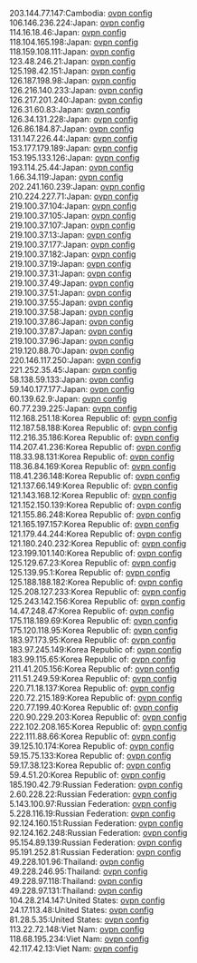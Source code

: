 203.144.77.147:Cambodia: [ovpn config](vpn/203_144_77_147.ovpn)  
106.146.236.224:Japan: [ovpn config](vpn/106_146_236_224.ovpn)  
114.16.18.46:Japan: [ovpn config](vpn/114_16_18_46.ovpn)  
118.104.165.198:Japan: [ovpn config](vpn/118_104_165_198.ovpn)  
118.159.108.111:Japan: [ovpn config](vpn/118_159_108_111.ovpn)  
123.48.246.21:Japan: [ovpn config](vpn/123_48_246_21.ovpn)  
125.198.42.151:Japan: [ovpn config](vpn/125_198_42_151.ovpn)  
126.187.198.98:Japan: [ovpn config](vpn/126_187_198_98.ovpn)  
126.216.140.233:Japan: [ovpn config](vpn/126_216_140_233.ovpn)  
126.217.201.240:Japan: [ovpn config](vpn/126_217_201_240.ovpn)  
126.31.60.83:Japan: [ovpn config](vpn/126_31_60_83.ovpn)  
126.34.131.228:Japan: [ovpn config](vpn/126_34_131_228.ovpn)  
126.86.184.87:Japan: [ovpn config](vpn/126_86_184_87.ovpn)  
131.147.226.44:Japan: [ovpn config](vpn/131_147_226_44.ovpn)  
153.177.179.189:Japan: [ovpn config](vpn/153_177_179_189.ovpn)  
153.195.133.126:Japan: [ovpn config](vpn/153_195_133_126.ovpn)  
193.114.25.44:Japan: [ovpn config](vpn/193_114_25_44.ovpn)  
1.66.34.119:Japan: [ovpn config](vpn/1_66_34_119.ovpn)  
202.241.160.239:Japan: [ovpn config](vpn/202_241_160_239.ovpn)  
210.224.227.71:Japan: [ovpn config](vpn/210_224_227_71.ovpn)  
219.100.37.104:Japan: [ovpn config](vpn/219_100_37_104.ovpn)  
219.100.37.105:Japan: [ovpn config](vpn/219_100_37_105.ovpn)  
219.100.37.107:Japan: [ovpn config](vpn/219_100_37_107.ovpn)  
219.100.37.13:Japan: [ovpn config](vpn/219_100_37_13.ovpn)  
219.100.37.177:Japan: [ovpn config](vpn/219_100_37_177.ovpn)  
219.100.37.182:Japan: [ovpn config](vpn/219_100_37_182.ovpn)  
219.100.37.19:Japan: [ovpn config](vpn/219_100_37_19.ovpn)  
219.100.37.31:Japan: [ovpn config](vpn/219_100_37_31.ovpn)  
219.100.37.49:Japan: [ovpn config](vpn/219_100_37_49.ovpn)  
219.100.37.51:Japan: [ovpn config](vpn/219_100_37_51.ovpn)  
219.100.37.55:Japan: [ovpn config](vpn/219_100_37_55.ovpn)  
219.100.37.58:Japan: [ovpn config](vpn/219_100_37_58.ovpn)  
219.100.37.86:Japan: [ovpn config](vpn/219_100_37_86.ovpn)  
219.100.37.87:Japan: [ovpn config](vpn/219_100_37_87.ovpn)  
219.100.37.96:Japan: [ovpn config](vpn/219_100_37_96.ovpn)  
219.120.88.70:Japan: [ovpn config](vpn/219_120_88_70.ovpn)  
220.146.117.250:Japan: [ovpn config](vpn/220_146_117_250.ovpn)  
221.252.35.45:Japan: [ovpn config](vpn/221_252_35_45.ovpn)  
58.138.59.133:Japan: [ovpn config](vpn/58_138_59_133.ovpn)  
59.140.177.177:Japan: [ovpn config](vpn/59_140_177_177.ovpn)  
60.139.62.9:Japan: [ovpn config](vpn/60_139_62_9.ovpn)  
60.77.239.225:Japan: [ovpn config](vpn/60_77_239_225.ovpn)  
112.168.251.18:Korea Republic of: [ovpn config](vpn/112_168_251_18.ovpn)  
112.187.58.188:Korea Republic of: [ovpn config](vpn/112_187_58_188.ovpn)  
112.216.35.186:Korea Republic of: [ovpn config](vpn/112_216_35_186.ovpn)  
114.207.41.236:Korea Republic of: [ovpn config](vpn/114_207_41_236.ovpn)  
118.33.98.131:Korea Republic of: [ovpn config](vpn/118_33_98_131.ovpn)  
118.36.84.169:Korea Republic of: [ovpn config](vpn/118_36_84_169.ovpn)  
118.41.236.148:Korea Republic of: [ovpn config](vpn/118_41_236_148.ovpn)  
121.137.66.149:Korea Republic of: [ovpn config](vpn/121_137_66_149.ovpn)  
121.143.168.12:Korea Republic of: [ovpn config](vpn/121_143_168_12.ovpn)  
121.152.150.139:Korea Republic of: [ovpn config](vpn/121_152_150_139.ovpn)  
121.155.86.248:Korea Republic of: [ovpn config](vpn/121_155_86_248.ovpn)  
121.165.197.157:Korea Republic of: [ovpn config](vpn/121_165_197_157.ovpn)  
121.179.44.244:Korea Republic of: [ovpn config](vpn/121_179_44_244.ovpn)  
121.180.240.232:Korea Republic of: [ovpn config](vpn/121_180_240_232.ovpn)  
123.199.101.140:Korea Republic of: [ovpn config](vpn/123_199_101_140.ovpn)  
125.129.67.23:Korea Republic of: [ovpn config](vpn/125_129_67_23.ovpn)  
125.139.95.1:Korea Republic of: [ovpn config](vpn/125_139_95_1.ovpn)  
125.188.188.182:Korea Republic of: [ovpn config](vpn/125_188_188_182.ovpn)  
125.208.127.233:Korea Republic of: [ovpn config](vpn/125_208_127_233.ovpn)  
125.243.142.156:Korea Republic of: [ovpn config](vpn/125_243_142_156.ovpn)  
14.47.248.47:Korea Republic of: [ovpn config](vpn/14_47_248_47.ovpn)  
175.118.189.69:Korea Republic of: [ovpn config](vpn/175_118_189_69.ovpn)  
175.120.118.95:Korea Republic of: [ovpn config](vpn/175_120_118_95.ovpn)  
183.97.173.95:Korea Republic of: [ovpn config](vpn/183_97_173_95.ovpn)  
183.97.245.149:Korea Republic of: [ovpn config](vpn/183_97_245_149.ovpn)  
183.99.115.65:Korea Republic of: [ovpn config](vpn/183_99_115_65.ovpn)  
211.41.205.156:Korea Republic of: [ovpn config](vpn/211_41_205_156.ovpn)  
211.51.249.59:Korea Republic of: [ovpn config](vpn/211_51_249_59.ovpn)  
220.71.18.137:Korea Republic of: [ovpn config](vpn/220_71_18_137.ovpn)  
220.72.215.189:Korea Republic of: [ovpn config](vpn/220_72_215_189.ovpn)  
220.77.199.40:Korea Republic of: [ovpn config](vpn/220_77_199_40.ovpn)  
220.90.229.203:Korea Republic of: [ovpn config](vpn/220_90_229_203.ovpn)  
222.102.208.165:Korea Republic of: [ovpn config](vpn/222_102_208_165.ovpn)  
222.111.88.66:Korea Republic of: [ovpn config](vpn/222_111_88_66.ovpn)  
39.125.10.174:Korea Republic of: [ovpn config](vpn/39_125_10_174.ovpn)  
59.15.75.133:Korea Republic of: [ovpn config](vpn/59_15_75_133.ovpn)  
59.17.38.123:Korea Republic of: [ovpn config](vpn/59_17_38_123.ovpn)  
59.4.51.20:Korea Republic of: [ovpn config](vpn/59_4_51_20.ovpn)  
185.190.42.79:Russian Federation: [ovpn config](vpn/185_190_42_79.ovpn)  
2.60.228.22:Russian Federation: [ovpn config](vpn/2_60_228_22.ovpn)  
5.143.100.97:Russian Federation: [ovpn config](vpn/5_143_100_97.ovpn)  
5.228.116.19:Russian Federation: [ovpn config](vpn/5_228_116_19.ovpn)  
92.124.160.151:Russian Federation: [ovpn config](vpn/92_124_160_151.ovpn)  
92.124.162.248:Russian Federation: [ovpn config](vpn/92_124_162_248.ovpn)  
95.154.89.139:Russian Federation: [ovpn config](vpn/95_154_89_139.ovpn)  
95.191.252.81:Russian Federation: [ovpn config](vpn/95_191_252_81.ovpn)  
49.228.101.96:Thailand: [ovpn config](vpn/49_228_101_96.ovpn)  
49.228.246.95:Thailand: [ovpn config](vpn/49_228_246_95.ovpn)  
49.228.97.118:Thailand: [ovpn config](vpn/49_228_97_118.ovpn)  
49.228.97.131:Thailand: [ovpn config](vpn/49_228_97_131.ovpn)  
104.28.214.147:United States: [ovpn config](vpn/104_28_214_147.ovpn)  
24.17.113.48:United States: [ovpn config](vpn/24_17_113_48.ovpn)  
81.28.5.35:United States: [ovpn config](vpn/81_28_5_35.ovpn)  
113.22.72.148:Viet Nam: [ovpn config](vpn/113_22_72_148.ovpn)  
118.68.195.234:Viet Nam: [ovpn config](vpn/118_68_195_234.ovpn)  
42.117.42.13:Viet Nam: [ovpn config](vpn/42_117_42_13.ovpn)  
